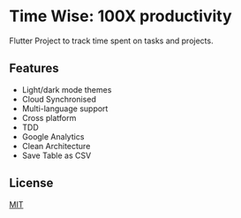 
# Time Wise: 100X productivity


Flutter Project to track time spent on tasks and projects.

## Features

- Light/dark mode themes
- Cloud Synchronised 
- Multi-language support
- Cross platform
- TDD
- Google Analytics
- Clean Architecture
- Save Table as CSV

## License

[MIT](https://choosealicense.com/licenses/mit/)

